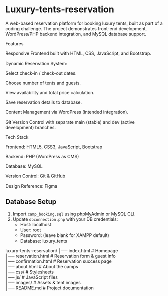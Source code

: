 # Luxury-tents-reservation
A web-based reservation platform for booking luxury tents, built as part of a coding challenge. The project demonstrates front-end development, WordPress/PHP backend integration, and MySQL database support.

 Features

Responsive Frontend built with HTML, CSS, JavaScript, and Bootstrap.

Dynamic Reservation System:

Select check-in / check-out dates.

Choose number of tents and guests.

View availability and total price calculation.

Save reservation details to database.

Content Management via WordPress (intended integration).

Git Version Control with separate main (stable) and dev (active development) branches.

Tech Stack

Frontend: HTML5, CSS3, JavaScript, Bootstrap

Backend: PHP (WordPress as CMS)

Database: MySQL

Version Control: Git & GitHub

Design Reference: Figma

## Database Setup
1. Import `camp_booking.sql` using phpMyAdmin or MySQL CLI.
2. Update `dbconnection.php` with your DB credentials:
   - Host: localhost
   - User: root
   - Password: (leave blank for XAMPP default)
   - Database: luxury_tents


luxury-tents-reservation/
│── index.html          # Homepage  
│── reservation.html    # Reservation form & guest info  
│── confirmation.html   # Reservation success page  
│── about.html          # About the camps  
│── css/                # Stylesheets  
│── js/                 # JavaScript files  
│── images/             # Assets & tent images  
│── README.md           # Project documentation  
